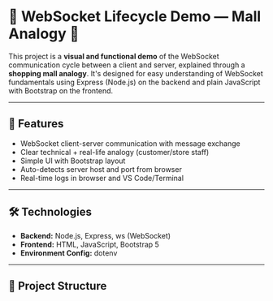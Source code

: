 # 🧠 WebSocket Lifecycle Demo — Mall Analogy 🏪

This project is a **visual and functional demo** of the WebSocket communication cycle between a client and server, explained through a **shopping mall analogy**. It's designed for easy understanding of WebSocket fundamentals using Express (Node.js) on the backend and plain JavaScript with Bootstrap on the frontend.

---

## 🚀 Features

- WebSocket client-server communication with message exchange
- Clear technical + real-life analogy (customer/store staff)
- Simple UI with Bootstrap layout
- Auto-detects server host and port from browser
- Real-time logs in browser and VS Code/Terminal

---

## 🛠️ Technologies

- **Backend:** Node.js, Express, ws (WebSocket)
- **Frontend:** HTML, JavaScript, Bootstrap 5
- **Environment Config:** dotenv

---

## 📁 Project Structure

